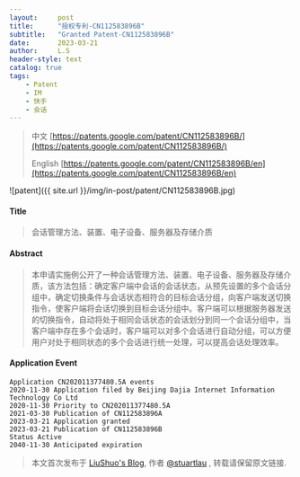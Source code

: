 ```yaml
---
layout:     post
title:      "授权专利-CN112583896B"
subtitle:   "Granted Patent-CN112583896B"
date:       2023-03-21
author:     L.S
header-style: text
catalog: true
tags:
    - Patent
    - IM
    - 快手
    - 会话
---
```

> 中文 [https://patents.google.com/patent/CN112583896B/](https://patents.google.com/patent/CN112583896B/)
>
> English [https://patents.google.com/patent/CN112583896B/en](https://patents.google.com/patent/CN112583896B/en)

![patent]({{ site.url }}/img/in-post/patent/CN112583896B.jpg)
#### Title
> 会话管理方法、装置、电子设备、服务器及存储介质




















#### Abstract
> 本申请实施例公开了一种会话管理方法、装置、电子设备、服务器及存储介质，该方法包括：确定客户端中会话的会话状态，从预先设置的多个会话分组中，确定切换条件与会话状态相符合的目标会话分组，向客户端发送切换指令，使客户端将会话切换到目标会话分组中。客户端可以根据服务器发送的切换指令，自动将处于相同会话状态的会话划分到同一个会话分组中，当客户端中存在多个会话时，客户端可以对多个会话进行自动分组，可以方便用户对处于相同状态的多个会话进行统一处理，可以提高会话处理效率。





















#### Application Event
```
Application CN202011377480.5A events 
2020-11-30 Application filed by Beijing Dajia Internet Information Technology Co Ltd
2020-11-30 Priority to CN202011377480.5A
2021-03-30 Publication of CN112583896A
2023-03-21 Application granted
2023-03-21 Publication of CN112583896B
Status Active
2040-11-30 Anticipated expiration
```
> 本文首次发布于 [LiuShuo's Blog](https://liushuo.me), 作者 [@stuartlau](http://github.com/stuartlau) ,
转载请保留原文链接.
